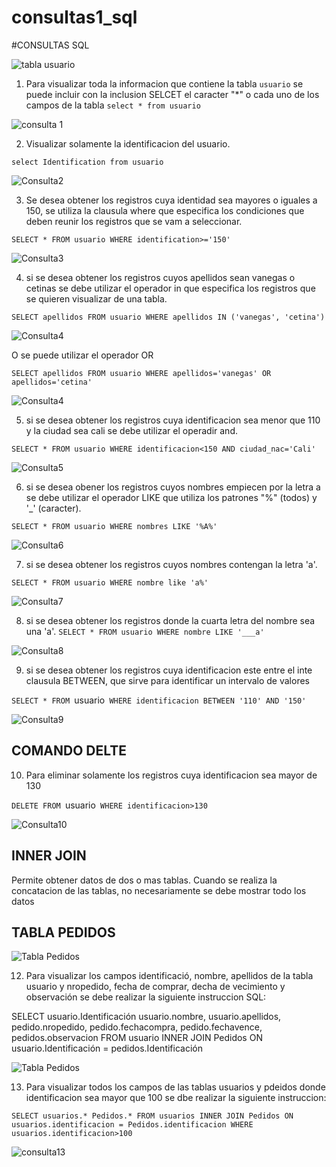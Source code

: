 # consultas1_sql

#CONSULTAS SQL

![tabla usuario](img/tabla_usuario.png "tabla usuario")

1. Para visualizar toda la informacion que contiene la tabla `usuario` se puede incluir con la inclusion SELCET el caracter "*" o cada uno de los campos de la tabla
`select * from usuario`

![](img/imagen2.png "consulta 1")

2. Visualizar solamente la identificacion del usuario.

`select Identification from usuario`

![Consulta2](img/imagen4.png "consulta2")

3. Se desea obtener los registros cuya identidad sea mayores o iguales a 150, se utiliza la clausula where que especifica los condiciones que deben reunir los registros que se vam a seleccionar.

`SELECT * FROM usuario WHERE identification>='150'`

![Consulta3](img/imagen3.png "consulta3")

4. si se desea obtener los registros cuyos apellidos sean vanegas o cetinas se debe utilizar el operador in que especifica los registros que se quieren visualizar de una tabla.

`SELECT apellidos FROM usuario WHERE apellidos IN ('vanegas', 'cetina')`

![Consulta4](img/imagen5.png "consulta4")

O se puede utilizar el operador OR

`SELECT apellidos FROM usuario WHERE apellidos='vanegas' OR apellidos='cetina'`

![Consulta4](img/imagen5.2.png "consulta4")

5. si se desea obtener los registros cuya identificacion sea menor que 110 y la ciudad sea cali se debe utilizar el operadir and.

`SELECT * FROM usuario WHERE identificacion<150 AND ciudad_nac='Cali'`

![Consulta5](img/imagen6.png "consulta5")

6. si se desea obener los registros cuyos nombres empiecen por la letra a se debe utilizar el operador LIKE que utiliza los patrones "%" (todos) y '_' (caracter).

`SELECT * FROM usuario WHERE nombres LIKE '%A%'`

![Consulta6](img/imagen7.png "consulta6")

7. si se desea obtener los registros cuyos nombres contengan la letra 'a'.

`SELECT * FROM usuario WHERE nombre like 'a%'`

![Consulta7](img/imagen8.png "consulta7")

8. si se desea obtener los registros donde la cuarta letra del nombre sea una 'a'.
`SELECT * FROM usuario WHERE nombre LIKE '___a'`

![Consulta8](img/imagen9.png "consulta8")

9. si se desea obtener los registros cuya identificacion este entre el inte clausula BETWEEN, que sirve para identificar un intervalo de valores

`SELECT * FROM `usuario` WHERE identificacion BETWEEN '110' AND '150'`

![Consulta9](img/imagen10.png "consulta9")

## COMANDO DELTE

10. Para eliminar solamente los registros cuya identificacion sea mayor de 130

`DELETE FROM `usuario` WHERE identificacion>130`

![Consulta10](img/imagen11.png "consulta10")

## INNER JOIN

Permite obtener datos de dos o mas tablas. Cuando se realiza la concatacion de las tablas, no necesariamente se debe mostrar todo los datos

## TABLA PEDIDOS

![Tabla Pedidos](img/tabla.png "tabla")

12. Para visualizar los campos identificació, nombre, apellidos de la tabla usuario y nropedido, fecha de comprar, decha de vecimiento y observación se debe realizar la siguiente instruccion SQL:

SELECT usuario.Identificación usuario.nombre, usuario.apellidos, pedido.nropedido, pedido.fechacompra, pedido.fechavence, pedidos.observacion FROM usuario INNER JOIN Pedidos ON usuario.Identificación = pedidos.Identificación

![Tabla Pedidos](img/img_12.png "Consulta 12")

13. Para visualizar todos los campos de las tablas usuarios y pdeidos donde identificacion sea mayor que 100 se dbe realizar la siguiente instruccion:

`SELECT usuarios.* Pedidos.* FROM usuarios INNER JOIN Pedidos ON usuarios.identificacion = Pedidos.identificacion WHERE usuarios.identificacion>100`

![consulta13](img/img_13.png "Consulta 13")